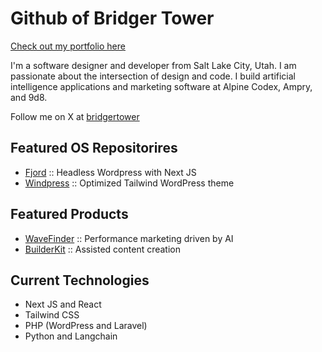 # Github of Bridger Tower

[Check out my portfolio here](https://bridger.to)

I'm a software designer and developer from Salt Lake City, Utah. I am passionate about the intersection of design and code. I build artificial intelligence applications and marketing software at Alpine Codex, Ampry, and 9d8. 

Follow me on X at [bridgertower](https://x.com/bridgertower)

## Featured OS Repositorires

- [Fjord](https://github.com/9d8dev/fjord) :: Headless Wordpress with Next JS 
- [Windpress](https://github.com/alpinecodex/windpress) :: Optimized Tailwind WordPress theme

## Featured Products 

- [WaveFinder](https://wavefinder.io) :: Performance marketing driven by AI
- [BuilderKit](https://builderkit.io) :: Assisted content creation

## Current Technologies 

- Next JS and React
- Tailwind CSS
- PHP (WordPress and Laravel) 
- Python and Langchain
